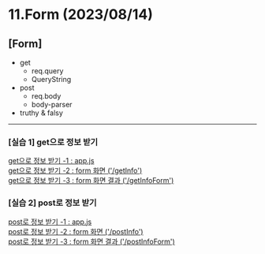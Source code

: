 # 11.Form (2023/08/14)

## [Form]

- get
  - req.query
  - QueryString
- post
  - req.body
  - body-parser
- truthy & falsy
---

### \[실습 1] get으로 정보 받기

[get으로 정보 받기 -1 : app.js](./app.js) <br>
[get으로 정보 받기 -2 : form 화면 ('/getInfo')](./views/training1_get.ejs) <br>
[get으로 정보 받기 -3 : form 화면 결과 ('/getInfoForm')](./views/getInfo.ejs) <br>

### \[실습 2] post로 정보 받기

[post로 정보 받기 -1 : app.js](./app.js) <br>
[post로 정보 받기 -2 : form 화면 ('/postInfo')](./views/training2_post.ejs) <br>
[post로 정보 받기 -3 : form 화면 결과 ('/postInfoForm')](./views/postInfo.ejs) <br>